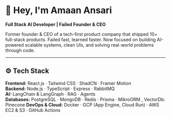 # 👋 Hey, I'm Amaan Ansari

**Full Stack AI Developer | Failed Founder & CEO**

Former founder & CEO of a tech-first product company that shipped 10+ full-stack products. Failed fast, learned faster. Now focused on building AI-powered scalable systems, clean UIs, and solving real-world problems through code.

---

## ⚙️ Tech Stack

**Frontend:** React.js · Tailwind CSS · ShadCN · Framer Motion  
**Backend:** Node.js · TypeScript · Express · RabbitMQ  
**AI:** LangChain & LangGraph · RAG · Agents  
**Databases:** PostgreSQL · MongoDB · Redis · Prisma · MikroORM , VectorDb: Pinecone
**DevOps & Cloud:** Docker · GCP (App Engine, Cloud Run) · AWS EC2 & S3  · GitHub Actions 
